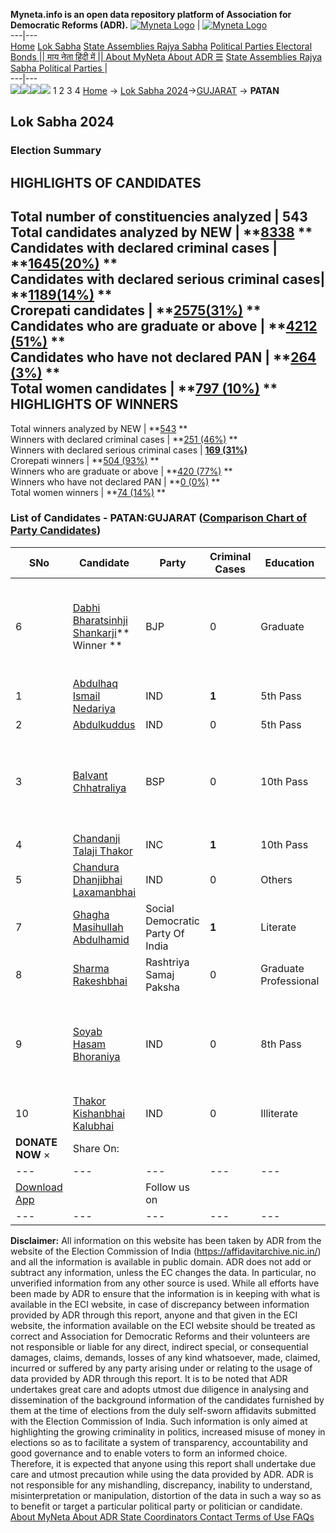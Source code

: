 **Myneta.info is an open data repository platform of Association for Democratic Reforms (ADR).**
[![Myneta Logo](https://www.myneta.info/lib/img/myneta-logo.png)](https://www.myneta.info/) | [![Myneta Logo](https://www.myneta.info/lib/img/adr-logo.png)](https://adrindia.org)  
---|---  
[Home](https://www.myneta.info/) [Lok Sabha](https://www.myneta.info/#ls "Lok Sabha") [ State Assemblies ](https://www.myneta.info/#sa "State Assemblies") [Rajya Sabha](https://www.myneta.info/#rs "Rajya Sabha") [Political Parties ](https://www.myneta.info/party "Political Parties") [ Electoral Bonds ](https://www.myneta.info/electoral_bonds "Electoral Bonds") [ || माय नेता हिंदी में || ](https://translate.google.co.in/translate?prev=hp&hl=en&js=y&u=www.myneta.info&sl=en&tl=hi&history_state0=) [ About MyNeta ](https://adrindia.org/content/about-myneta) [ About ADR ](https://adrindia.org/about-adr/who-we-are) [☰](javascript:void\(0\))
[ State Assemblies ](https://www.myneta.info/#sa "State Assemblies") [ Rajya Sabha ](https://www.myneta.info/#rs "Rajya Sabha") [ Political Parties ](https://www.myneta.info/party "Political Parties")
|   
---|---  
![](https://www.myneta.info/lib/img/banner/banner-1.png)![](https://www.myneta.info/lib/img/banner/banner-2.png)![](https://www.myneta.info/lib/img/banner/banner-3.png)![](https://www.myneta.info/lib/img/banner/banner-4.png)
1  2  3  4 
[Home](https://www.myneta.info/) → [Lok Sabha 2024](https://www.myneta.info/LokSabha2024/)→[GUJARAT](https://www.myneta.info/LokSabha2024/index.php?action=show_constituencies&state_id=11) → **PATAN**
### 
## Lok Sabha 2024
###  Election Summary 
HIGHLIGHTS OF CANDIDATES  
---  
Total number of constituencies analyzed |  543   
Total candidates analyzed by NEW | **[8338](https://www.myneta.info/LokSabha2024/index.php?action=summary&subAction=candidates_analyzed&sort=candidate#summary) **  
Candidates with declared criminal cases | **[1645(20%)](https://www.myneta.info/LokSabha2024/index.php?action=summary&subAction=crime&sort=candidate#summary) **  
Candidates with declared serious criminal cases| **[1189(14%)](https://www.myneta.info/LokSabha2024/index.php?action=summary&subAction=serious_crime&sort=candidate#summary) **  
Crorepati candidates | **[2575(31%)](https://www.myneta.info/LokSabha2024/index.php?action=summary&subAction=crorepati&sort=candidate#summary) **  
Candidates who are graduate or above | **[4212 (51%)](https://www.myneta.info/LokSabha2024/index.php?action=summary&subAction=education&sort=candidate#summary) **  
Candidates who have not declared PAN | **[264 (3%)](https://www.myneta.info/LokSabha2024/index.php?action=summary&subAction=without_pan&sort=candidate#summary) **  
Total women candidates | **[797 (10%)](https://www.myneta.info/LokSabha2024/index.php?action=summary&subAction=women_candidate&sort=candidate#summary) **  
HIGHLIGHTS OF WINNERS  
---  
Total winners analyzed by NEW | **[543](https://www.myneta.info/LokSabha2024/index.php?action=summary&subAction=winner_analyzed&sort=candidate#summary) **  
Winners with declared criminal cases | **[251 (46%)](https://www.myneta.info/LokSabha2024/index.php?action=summary&subAction=winner_crime&sort=candidate#summary) **  
Winners with declared serious criminal cases | **[169 (31%)](https://www.myneta.info/LokSabha2024/index.php?action=summary&subAction=winner_serious_crime&sort=candidate#summary)**  
Crorepati winners | **[504 (93%)](https://www.myneta.info/LokSabha2024/index.php?action=summary&subAction=winner_crorepati&sort=candidate#summary) **  
Winners who are graduate or above | **[420 (77%)](https://www.myneta.info/LokSabha2024/index.php?action=summary&subAction=winner_education&sort=candidate#summary) **  
Winners who have not declared PAN | **[0 (0%)](https://www.myneta.info/LokSabha2024/index.php?action=summary&subAction=winner_without_pan&sort=candidate#summary) **  
Total women winners | **[74 (14%)](https://www.myneta.info/LokSabha2024/index.php?action=summary&subAction=winner_women&sort=candidate#summary) **  
### List of Candidates - PATAN:GUJARAT ([Comparison Chart of Party Candidates](https://www.myneta.info/LokSabha2024/comparisonchart.php?constituency_id=114))
SNo | Candidate| Party| Criminal Cases| Education| Age| Total Assets| Liabilities  
---|---|---|---|---|---|---|---  
6  | [Dabhi Bharatsinhji Shankarji](https://www.myneta.info/LokSabha2024/candidate.php?candidate_id=3603)** Winner ** | BJP | 0 | Graduate| 69 | ![](https://myneta.info/image_v2.php?myneta_folder=LokSabha2024&candidate_id=3603&col=ta) | ![](https://myneta.info/image_v2.php?myneta_folder=LokSabha2024&candidate_id=3603&col=lia)  
1  | [Abdulhaq Ismail Nedariya](https://www.myneta.info/LokSabha2024/candidate.php?candidate_id=4570) | IND | **1** | 5th Pass| 46 | Rs 46,25,500 ~ 46 Lacs+ | Rs 0 ~   
2  | [Abdulkuddus](https://www.myneta.info/LokSabha2024/candidate.php?candidate_id=4568) | IND | 0 | 5th Pass| 49 | Rs 3,10,000 ~ 3 Lacs+ | Rs 0 ~   
3  | [Balvant Chhatraliya](https://www.myneta.info/LokSabha2024/candidate.php?candidate_id=3604) | BSP | 0 | 10th Pass| 42 | ![](https://myneta.info/image_v2.php?myneta_folder=LokSabha2024&candidate_id=3604&col=ta) | ![](https://myneta.info/image_v2.php?myneta_folder=LokSabha2024&candidate_id=3604&col=lia)  
4  | [Chandanji Talaji Thakor](https://www.myneta.info/LokSabha2024/candidate.php?candidate_id=4573) | INC | **1** | 10th Pass| 51 | Rs 13,72,02,075 ~ 13 Crore+ | Rs 9,57,65,693 ~ 9 Crore+  
5  | [Chandura Dhanjibhai Laxamanbhai](https://www.myneta.info/LokSabha2024/candidate.php?candidate_id=4572) | IND | 0 | Others| 63 | Rs 2,08,05,000 ~ 2 Crore+ | Rs 13,30,876 ~ 13 Lacs+  
7  | [Ghagha Masihullah Abdulhamid](https://www.myneta.info/LokSabha2024/candidate.php?candidate_id=4571) | Social Democratic Party Of India | **1** | Literate| 50 | Rs 60,18,700 ~ 60 Lacs+ | Rs 0 ~   
8  | [Sharma Rakeshbhai](https://www.myneta.info/LokSabha2024/candidate.php?candidate_id=4567) | Rashtriya Samaj Paksha | 0 | Graduate Professional| 31 | Rs 1,90,074 ~ 1 Lacs+ | Rs 1,93,799 ~ 1 Lacs+  
9  | [Soyab Hasam Bhoraniya](https://www.myneta.info/LokSabha2024/candidate.php?candidate_id=3372) | IND | 0 | 8th Pass| 52 | ![](https://myneta.info/image_v2.php?myneta_folder=LokSabha2024&candidate_id=3372&col=ta) | ![](https://myneta.info/image_v2.php?myneta_folder=LokSabha2024&candidate_id=3372&col=lia)  
10  | [Thakor Kishanbhai Kalubhai](https://www.myneta.info/LokSabha2024/candidate.php?candidate_id=4308) | IND | 0 | Illiterate| 27 | Rs 2,35,000 ~ 2 Lacs+ | Rs 0 ~   
|  **DONATE NOW** × |  Share On:  | [](https://api.whatsapp.com/send?text=https%3A%2F%2Fmyneta.info%2Fpunjab2022%2Findex.php%3Faction%3Dshow_constituencies%26state_id%3D19) | [](https://www.facebook.com/sharer/sharer.php?u=https%3A%2F%2Fmyneta.info%2Fpunjab2022%2Findex.php%3Faction%3Dshow_constituencies%26state_id%3D19) | [](https://twitter.com/share?url=https%3A%2F%2Fmyneta.info%2Fpunjab2022%2Findex.php%3Faction%3Dshow_constituencies%26state_id%3D19)  
---|---|---|---|---  
| [ Download App ](https://play.google.com/store/apps/details?id=com.webrosoft.myneta1&pcampaignid=pcampaignidMKT-Other-global-all-co-prtnr-py-PartBadge-Mar2515-1) | [](https://play.google.com/store/apps/details?id=com.webrosoft.myneta1&pcampaignid=pcampaignidMKT-Other-global-all-co-prtnr-py-PartBadge-Mar2515-1) |  Follow us on  | [](https://www.facebook.com/adrindia.org/) | [](https://twitter.com/adrspeaks) | [](https://groups.google.com/g/national-election-watch?hl=en&pli=1) | [](https://www.instagram.com/adrspeaks/) | [](https://www.youtube.com/user/adrspeaks) | [](https://sharechat.com/profile/adrspeaks)  
---|---|---|---|---|---|---|---|---  
**Disclaimer:** All information on this website has been taken by ADR from the website of the Election Commission of India (https://affidavitarchive.nic.in/) and all the information is available in public domain. ADR does not add or subtract any information, unless the EC changes the data. In particular, no unverified information from any other source is used. While all efforts have been made by ADR to ensure that the information is in keeping with what is available in the ECI website, in case of discrepancy between information provided by ADR through this report, anyone and that given in the ECI website, the information available on the ECI website should be treated as correct and Association for Democratic Reforms and their volunteers are not responsible or liable for any direct, indirect special, or consequential damages, claims, demands, losses of any kind whatsoever, made, claimed, incurred or suffered by any party arising under or relating to the usage of data provided by ADR through this report. It is to be noted that ADR undertakes great care and adopts utmost due diligence in analysing and dissemination of the background information of the candidates furnished by them at the time of elections from the duly self-sworn affidavits submitted with the Election Commission of India. Such information is only aimed at highlighting the growing criminality in politics, increased misuse of money in elections so as to facilitate a system of transparency, accountability and good governance and to enable voters to form an informed choice. Therefore, it is expected that anyone using this report shall undertake due care and utmost precaution while using the data provided by ADR. ADR is not responsible for any mishandling, discrepancy, inability to understand, misinterpretation or manipulation, distortion of the data in such a way so as to benefit or target a particular political party or politician or candidate. 
[ About MyNeta ](https://adrindia.org/content/about-myneta) [ About ADR ](https://adrindia.org/about-adr/who-we-are) [ State Coordinators ](https://adrindia.org/about-adr/state-coordinators) [ Contact ](https://adrindia.org/contact-us) [ Terms of Use ](https://adrindia.org/content/adr-terms-use) [ FAQs ](https://adrindia.org/content/faqs)
